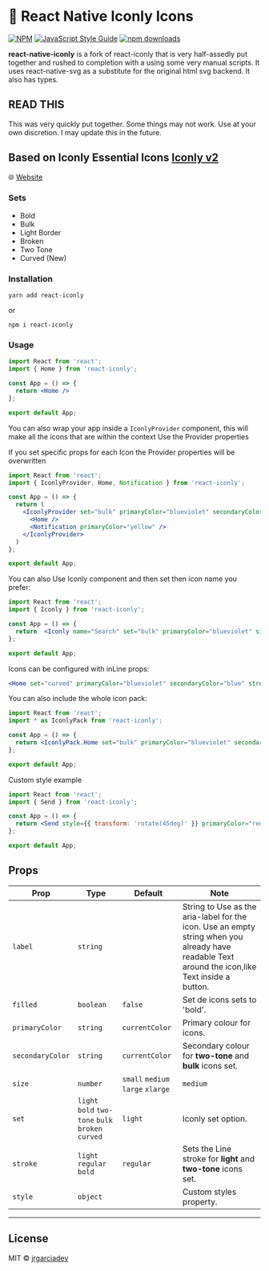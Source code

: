 # 🌈  React Native Iconly Icons

[![NPM](https://img.shields.io/npm/v/react-iconly.svg)](https://www.npmjs.com/package/react-iconly)
[![JavaScript Style Guide](https://img.shields.io/badge/code_style-standard-brightgreen.svg)](https://standardjs.com)
[![npm downloads](https://img.shields.io/npm/dm/react-iconly.svg?style=flat-round)](https://www.npmjs.com/package/react-iconly)


**react-native-iconly** is a fork of react-iconly that is very half-assedly put together and rushed to completion with a using some very manual scripts. It uses react-native-svg as a substitute for the original html svg backend. It also has types.

## READ THIS
This was very quickly put together. Some things may not work. Use at your own discretion. I may update this in the future.

## Based on Iconly Essential Icons [Iconly v2](https://ui8.net/piqodesign/products/iconly-essential-icons)

🌐 [Website](https://react-iconly.jrgarciadev.com/)

### Sets
- Bold
- Bulk
- Light Border
- Broken
- Two Tone
- Curved (New)

### Installation
    yarn add react-iconly

  or

    npm i react-iconly

### Usage

```jsx
import React from 'react';
import { Home } from 'react-iconly';

const App = () => {
  return <Home />
};

export default App;
```

You can also wrap your app inside a `IconlyProvider` component, this will make all the icons that are within the context Use the Provider properties

If you set specific props for each Icon the Provider properties will be overwritten

```jsx
import React from 'react';
import { IconlyProvider, Home, Notification } from 'react-iconly';

const App = () => {
  return (
    <IconlyProvider set="bulk" primaryColor="blueviolet" secondaryColor="blue" stroke="bold" size="xlarge">
      <Home />
      <Notification primaryColor="yellow" />
    </IconlyProvider>
  )
};

export default App;
```

You can also Use Iconly component and then set then icon name you prefer:
```jsx
import React from 'react';
import { Iconly } from 'react-iconly';

const App = () => {
  return  <Iconly name="Search" set="bulk" primaryColor="blueviolet" size="xlarge"/>
};

export default App;
```

Icons can be configured with inLine props:
```jsx
<Home set="curved" primaryColor="blueviolet" secondaryColor="blue" stroke="bold" size="xlarge"/>
```
You can also include the whole icon pack:

```jsx
import React from 'react';
import * as IconlyPack from 'react-iconly';

const App = () => {
  return <IconlyPack.Home set="bulk" primaryColor="blueviolet" secondaryColor="blue" stroke="bold" size="xlarge"/>
};

export default App;
```

Custom style example

```jsx
import React from 'react';
import { Send } from 'react-iconly';

const App = () => {
  return <Send style={{ transform: 'rotate(45deg)' }} primaryColor="red" stroke="bold" size="xlarge"/>
};

export default App;

```
## Props

| Prop | Type | Default | Note |
|---|---|---|---|
| `label` | `string` |  | String to Use as the aria-label for the icon. Use an empty string when you already have readable Text around the icon,like Text inside a button.
| `filled` | `boolean` | `false` | Set de icons sets to 'bold'.
| `primaryColor` | `string` | `currentColor` | Primary colour for icons.
| `secondaryColor` | `string` | `currentColor` | Secondary colour for **two-tone** and **bulk** icons set.
| `size` | `number` | `small` `medium` `large` `xlarge` | `medium` | Control the size of the icon, you can set a custom **number** size
| `set` | `light` `bold` `two-tone` `bulk`  `broken` `curved`  | `light` | Iconly set option.
| `stroke` | `light` `regular` `bold` | `regular` | Sets the Line stroke for **light** and **two-tone** icons set.
| `style` | `object` |  | Custom styles property.

-----

## License

MIT © [jrgarciadev](https://github.com/jrgarciadev)
